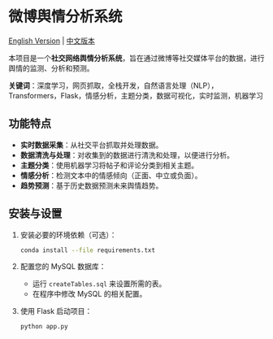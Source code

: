 # 微博舆情分析系统

[English Version](./README.md) | [中文版本](#)

本项目是一个**社交网络舆情分析系统**，旨在通过微博等社交媒体平台的数据，进行舆情的监测、分析和预测。

**关键词**：深度学习，网页抓取，全栈开发，自然语言处理（NLP），Transformers，Flask，情感分析，主题分类，数据可视化，实时监测，机器学习

## 功能特点

- **实时数据采集**：从社交平台抓取并处理数据。
- **数据清洗与处理**：对收集到的数据进行清洗和处理，以便进行分析。
- **主题分类**：使用机器学习将帖子和评论分类到相关主题。
- **情感分析**：检测文本中的情感倾向（正面、中立或负面）。
- **趋势预测**：基于历史数据预测未来舆情趋势。

## 安装与设置

1. 安装必要的环境依赖（可选）：

   ```bash
   conda install --file requirements.txt
   ```

2. 配置您的 MySQL 数据库：

   - 运行 `createTables.sql` 来设置所需的表。
   - 在程序中修改 MySQL 的相关配置。

3. 使用 Flask 启动项目：

   ```bash
   python app.py
   ```
